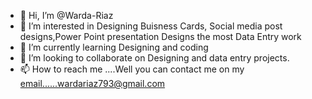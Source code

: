- 👋 Hi, I’m @Warda-Riaz
- 👀 I’m interested in Designing Buisness Cards, Social media post designs,Power Point presentation Designs the most Data Entry work
- 🌱 I’m currently learning Designing and coding
- 💞️ I’m looking to collaborate on Designing and data entry projects.
- 📫 How to reach me ....Well you can contact me on my email......wardariaz793@gmail.com

<!---
Warda-Riaz/Warda-Riaz is a ✨ special ✨ repository because its `README.md` (this file) appears on your GitHub profile.
You can click the Preview link to take a look at your changes.
--->

